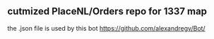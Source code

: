 ## cutmized PlaceNL/Orders repo for 1337 map

the .json file is used by this bot https://github.com/alexandregv/Bot/
